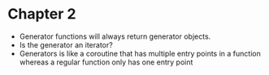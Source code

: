 # Chapter 2

- Generator functions will always return generator objects.
- Is the generator an iterator?
- Generators is like a coroutine that has multiple entry points in a function whereas a regular function only has one entry point

